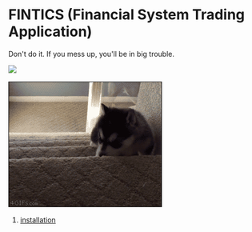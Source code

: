 # FINTICS (Financial System Trading Application)

Don't do it. If you mess up, you'll be in big trouble.

![](docs/assets/image/gambling-raccon.gif)

![](docs/assets/image/gambling-dog.gif)


1. [installation](docs/01.installation/01.installation.md)
   

